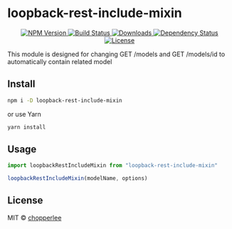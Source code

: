 # loopback-rest-include-mixin

<p align="center">
  <a href="https://npmjs.org/package/loopback-rest-include-mixin">
    <img src="https://img.shields.io/npm/v/loopback-rest-include-mixin.svg?style=flat-square"
         alt="NPM Version">
  </a>

  <a href="https://travis-ci.org/chopperlee2011/loopback-rest-include-mixin">
    <img src="https://img.shields.io/travis/chopperlee2011/loopback-rest-include-mixin.svg?style=flat-square"
         alt="Build Status">
  </a>

  <a href="https://npmjs.org/package/loopback-rest-include-mixin">
    <img src="http://img.shields.io/npm/dm/loopback-rest-include-mixin.svg?style=flat-square"
         alt="Downloads">
  </a>

  <a href="https://david-dm.org/chopperlee2011/loopback-rest-include-mixin.svg">
    <img src="https://david-dm.org/chopperlee2011/loopback-rest-include-mixin.svg?style=flat-square"
         alt="Dependency Status">
  </a>

  <a href="https://github.com/chopperlee2011/loopback-rest-include-mixin/blob/master/LICENSE">
    <img src="https://img.shields.io/badge/License-MIT-yellow.svg"
         alt="License">
  </a>
</p>

<p align="center"><big>

</big></p>

This module is designed for changing GET /models and GET /models/id to automatically contain related model

## Install

```sh
npm i -D loopback-rest-include-mixin
```
or use Yarn
```sh
yarn install
```
## Usage

```js
import loopbackRestIncludeMixin from "loopback-rest-include-mixin"

loopbackRestIncludeMixin(modelName, options)
```

## License

MIT © [chopperlee](http://github.com/chopperlee2011)

[npm-url]: https://npmjs.org/package/loopback-rest-include-mixin
[npm-image]: https://img.shields.io/npm/v/loopback-rest-include-mixin.svg?style=flat-square

[travis-url]: https://travis-ci.org/chopperlee2011/loopback-rest-include-mixin
[travis-image]: https://img.shields.io/travis/chopperlee2011/loopback-rest-include-mixin.svg?style=flat-square

[depstat-url]: https://david-dm.org/chopperlee2011/loopback-rest-include-mixin
[depstat-image]: https://david-dm.org/chopperlee2011/loopback-rest-include-mixin.svg?style=flat-square

[download-badge]: http://img.shields.io/npm/dm/loopback-rest-include-mixin.svg?style=flat-square
